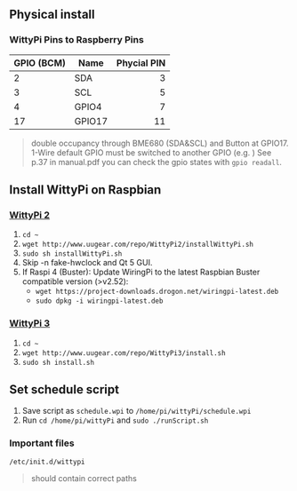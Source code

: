 ## Physical install
### WittyPi Pins to Raspberry Pins

GPIO (BCM) | Name | Phycial PIN
--- | --- | ---:
2 | SDA | 3
3 | SCL | 5
4 | GPIO4 | 7
17 | GPIO17 | 11

> double occupancy through BME680 (SDA&SCL) and Button at GPIO17.
> 1-Wire default GPIO must be switched to another GPIO (e.g. )
> See p.37 in manual.pdf you can check the gpio states with `gpio readall`.

## Install WittyPi on Raspbian

### [WittyPi 2](http://www.uugear.com/product/wittypi2/)

1. `cd ~`
2. `wget http://www.uugear.com/repo/WittyPi2/installWittyPi.sh`
3. `sudo sh installWittyPi.sh`
4. Skip -n fake-hwclock and Qt 5 GUI.
5. If Raspi 4 (Buster): Update WiringPi to the latest Raspbian Buster compatible version (>v2.52):
	- 	`wget https://project-downloads.drogon.net/wiringpi-latest.deb`
	- `sudo dpkg -i wiringpi-latest.deb`


### [WittyPi 3](http://www.uugear.com/product/witty-pi-3-realtime-clock-and-power-management-for-raspberry-pi/)

1. `cd ~`
2. `wget http://www.uugear.com/repo/WittyPi3/install.sh`
3. `sudo sh install.sh`

	


## Set schedule script
1. Save script as `schedule.wpi` to `/home/pi/wittyPi/schedule.wpi`
2. Run `cd /home/pi/wittyPi` and `sudo ./runScript.sh`


### Important files
`/etc/init.d/wittypi`
> should contain correct paths
